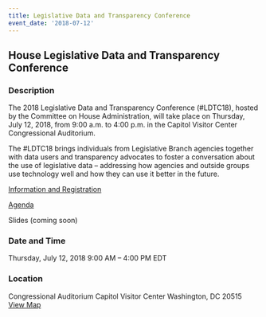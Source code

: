 ```yaml
---
title: Legislative Data and Transparency Conference
event_date: '2018-07-12'
---
```


## House Legislative Data and Transparency Conference

### Description
The 2018 Legislative Data and Transparency Conference (#LDTC18), hosted by the Committee on House Administration, will take place on Thursday, July 12, 2018, from 9:00 a.m. to 4:00 p.m. in the Capitol Visitor Center Congressional Auditorium.

The #LDTC18 brings individuals from Legislative Branch agencies together with data users and transparency advocates to foster a conversation about the use of legislative data – addressing how agencies and outside groups use technology well and how they can use it better in the future. 

[Information and Registration](https://www.eventbrite.com/e/2018-legislative-data-and-transparency-conference-registration-46570654080?aff=erelexpmlt)

[Agenda](https://cha.house.gov/sites/democrats.cha.house.gov/files/documents/committee_docs/Agenda_FINAL.pdf)

Slides (coming soon) 

### Date and Time
Thursday, July 12, 2018
9:00 AM – 4:00 PM EDT

### Location
Congressional Auditorium
Capitol Visitor Center
Washington, DC 20515
[View Map](https://www.eventbrite.com/e/2018-legislative-data-and-transparency-conference-registration-46570654080?aff=erelexpmlt#map-target)
